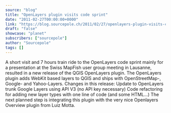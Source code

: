 ```yaml
---
source: "blog"
title: "OpenLayers plugin visits code sprint"
date: "2011-02-27T00:00:00+0000"
link: "https://blog.sourcepole.ch/2011/02/27/openlayers-plugin-visits-code-sprint/"
draft: "false"
showcase: "planet"
subscribers: ["sourcepole"]
author: "Sourcepole"
tags: []
---
```


A short visit and 7 hours train ride to the OpenLayers code sprint mainly for a presentation at the Swiss MapFish user group meeting in Lausanne, resulted in a new release of the QGIS OpenLayers plugin. The OpenLayers plugin adds WebKit based layers to QGIS and ships with OpenStreetMap-, Google- and Yahoo-Layers.
Changes in this release:
Update to OpenLayers trunk Google Layers using API V3 (no API key necessary) Code refactoring for adding new layer types with one line of code (and some HTML&hellip;) The next planned step is integrating this plugin with the very nice Openlayers Overview plugin from Luiz Motta.
